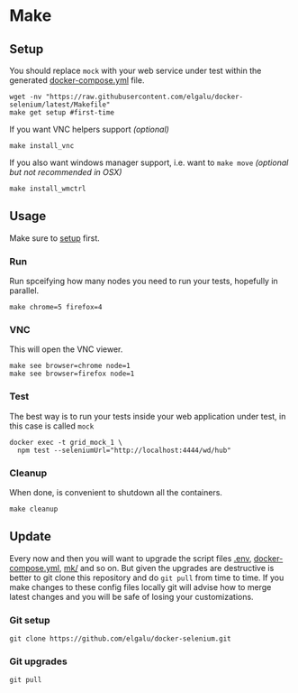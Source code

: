 # Make

## Setup
You should replace `mock` with your web service under test within the generated [docker-compose.yml][] file.

    wget -nv "https://raw.githubusercontent.com/elgalu/docker-selenium/latest/Makefile"
    make get setup #first-time

If you want VNC helpers support _(optional)_

    make install_vnc

If you also want windows manager support, i.e. want to `make move` _(optional but not recommended in OSX)_

    make install_wmctrl

## Usage
Make sure to [setup](#setup) first.

### Run
Run spceifying how many nodes you need to run your tests, hopefully in parallel.

    make chrome=5 firefox=4

### VNC
This will open the VNC viewer.

    make see browser=chrome node=1
    make see browser=firefox node=1

### Test
The best way is to run your tests inside your web application under test, in this case is called `mock`

    docker exec -t grid_mock_1 \
      npm test --seleniumUrl="http://localhost:4444/wd/hub"

### Cleanup
When done, is convenient to shutdown all the containers.

    make cleanup

## Update
Every now and then you will want to upgrade the script files [.env](../.env), [docker-compose.yml][], [mk/](../mk) and so on.
But given the upgrades are destructive is better to git clone this repository and do `git pull` from time to time.
If you make changes to these config files locally git will advise how to merge latest changes and you will be safe of losing your customizations.

### Git setup
    git clone https://github.com/elgalu/docker-selenium.git

### Git upgrades
    git pull


[docker-compose.yml]: ../docker-compose.yml
